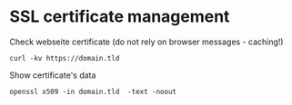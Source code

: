 SSL certificate management
==========================

Check webseite certificate (do not rely on browser messages - caching!)


    curl -kv https://domain.tld

Show certificate's data

    openssl x509 -in domain.tld  -text -noout

